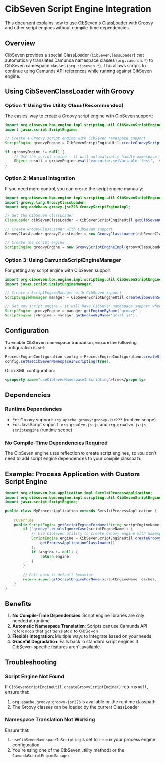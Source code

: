# CibSeven Script Engine Integration

This document explains how to use CibSeven's ClassLoader with Groovy and other script engines without compile-time dependencies.

## Overview

CibSeven provides a special ClassLoader (`CibSevenClassLoader`) that automatically translates Camunda namespace classes (`org.camunda.*`) to CibSeven namespace classes (`org.cibseven.*`). This allows scripts to continue using Camunda API references while running against CibSeven engine.

## Using CibSevenClassLoader with Groovy

### Option 1: Using the Utility Class (Recommended)

The easiest way to create a Groovy script engine with CibSeven support:

```java
import org.cibseven.bpm.engine.impl.scripting.util.CibSevenScriptEngineUtil;
import javax.script.ScriptEngine;

// Create a Groovy script engine with CibSeven namespace support
ScriptEngine groovyEngine = CibSevenScriptEngineUtil.createGroovyScriptEngine();

if (groovyEngine != null) {
    // Use the script engine - it will automatically handle namespace translation
    Object result = groovyEngine.eval("execution.setVariable('test', 'value')");
}
```

### Option 2: Manual Integration

If you need more control, you can create the script engine manually:

```java
import org.cibseven.bpm.engine.impl.scripting.util.CibSevenScriptEngineUtil;
import groovy.lang.GroovyClassLoader;
import org.codehaus.groovy.jsr223.GroovyScriptEngineImpl;

// Get the CibSeven ClassLoader
ClassLoader cibSevenClassLoader = CibSevenScriptEngineUtil.getCibSevenClassLoader();

// Create GroovyClassLoader with CibSeven support
GroovyClassLoader groovyClassLoader = new GroovyClassLoader(cibSevenClassLoader);

// Create the script engine
ScriptEngine groovyEngine = new GroovyScriptEngineImpl(groovyClassLoader);
```

### Option 3: Using CamundaScriptEngineManager

For getting any script engine with CibSeven support:

```java
import org.cibseven.bpm.engine.impl.scripting.util.CibSevenScriptEngineUtil;
import javax.script.ScriptEngineManager;

// Create a ScriptEngineManager with CibSeven support
ScriptEngineManager manager = CibSevenScriptEngineUtil.createCibSevenScriptEngineManager();

// Get any script engine - it will have CibSeven namespace support when available
ScriptEngine groovyEngine = manager.getEngineByName("groovy");
ScriptEngine jsEngine = manager.getEngineByName("graal.js");
```

## Configuration

To enable CibSeven namespace translation, ensure the following configuration is set:

```java
ProcessEngineConfiguration config = ProcessEngineConfiguration.createStandaloneProcessEngineConfiguration();
config.setUseCibSevenNamespaceInScripting(true);
```

Or in XML configuration:
```xml
<property name="useCibSevenNamespaceInScripting">true</property>
```

## Dependencies

### Runtime Dependencies
- For Groovy support: `org.apache.groovy:groovy-jsr223` (runtime scope)
- For JavaScript support: `org.graalvm.js:js` and `org.graalvm.js:js-scriptengine` (runtime scope)

### No Compile-Time Dependencies Required
The CibSeven engine uses reflection to create script engines, so you don't need to add script engine dependencies to your compile classpath.

## Example: Process Application with Custom Script Engine

```java
import org.cibseven.bpm.application.impl.ServletProcessApplication;
import org.cibseven.bpm.engine.impl.scripting.util.CibSevenScriptEngineUtil;
import javax.script.ScriptEngine;

public class MyProcessApplication extends ServletProcessApplication {
    
    @Override
    public ScriptEngine getScriptEngineForName(String scriptEngineName, boolean cache) {
        if ("groovy".equalsIgnoreCase(scriptEngineName)) {
            // Use CibSeven utility to create Groovy engine with namespace support
            ScriptEngine engine = CibSevenScriptEngineUtil.createGroovyScriptEngine(
                getProcessApplicationClassloader()
            );
            if (engine != null) {
                return engine;
            }
        }
        
        // Fall back to default behavior
        return super.getScriptEngineForName(scriptEngineName, cache);
    }
}
```

## Benefits

1. **No Compile-Time Dependencies**: Script engine libraries are only needed at runtime
2. **Automatic Namespace Translation**: Scripts can use Camunda API references that get translated to CibSeven
3. **Flexible Integration**: Multiple ways to integrate based on your needs
4. **Graceful Degradation**: Falls back to standard script engines if CibSeven-specific features aren't available

## Troubleshooting

### Script Engine Not Found
If `CibSevenScriptEngineUtil.createGroovyScriptEngine()` returns `null`, ensure that:
1. `org.apache.groovy:groovy-jsr223` is available on the runtime classpath
2. The Groovy classes can be loaded by the current ClassLoader

### Namespace Translation Not Working
Ensure that:
1. `useCibSevenNamespaceInScripting` is set to `true` in your process engine configuration
2. You're using one of the CibSeven utility methods or the `CamundaScriptEngineManager`
